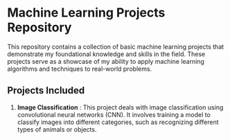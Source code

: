 # Machine Learning Projects Repository
This repository contains a collection of basic machine learning projects that demonstrate my foundational knowledge and 
skills in the field. These projects serve as a showcase of my ability to apply machine learning algorithms and techniques 
to real-world problems.

## Projects Included
1. **Image Classification** : This project deals with image classification using convolutional neural networks (CNN). It involves
training a model to classify images into different categories, such as recognizing different types of animals or objects.
